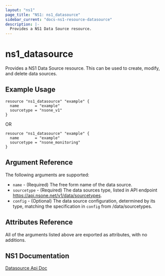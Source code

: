 ```yaml
---
layout: "ns1"
page_title: "NS1: ns1_datasource"
sidebar_current: "docs-ns1-resource-datasource"
description: |-
  Provides a NS1 Data Source resource.
---
```


# ns1\_datasource

Provides a NS1 Data Source resource. This can be used to create, modify, and delete data sources.

## Example Usage

```hcl
resource "ns1_datasource" "example" {
  name       = "example"
  sourcetype = "nsone_v1"
}
```
OR
```hcl
resource "ns1_datasource" "example" {
  name       = "example"
  sourcetype = "nsone_monitoring"
}
```

## Argument Reference

The following arguments are supported:

* `name` - (Required) The free form name of the data source.
* `sourcetype` - (Required) The data sources type, listed in API endpoint https://api.nsone.net/v1/data/sourcetypes.
* `config` - (Optional) The data source configuration, determined by its type,
  matching the specification in `config` from /data/sourcetypes.

## Attributes Reference

All of the arguments listed above are exported as attributes, with no
additions.

## NS1 Documentation

[Datasource Api Doc](https://ns1.com/api#data-sources)
